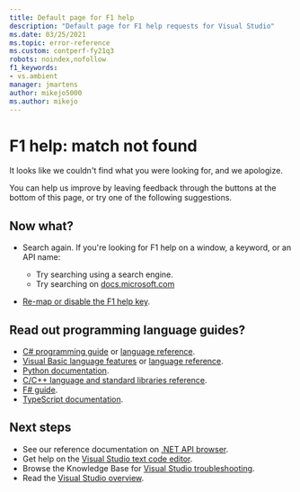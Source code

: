 ```yaml
---
title: Default page for F1 help
description: "Default page for F1 help requests for Visual Studio"
ms.date: 03/25/2021
ms.topic: error-reference
ms.custom: contperf-fy21q3
robots: noindex,nofollow
f1_keywords:
- vs.ambient
manager: jmartens
author: mikejo5000
ms.author: mikejo
---
```

# F1 help: match not found

It looks like we couldn't find what you were looking for, and we apologize. 

You can help us improve by leaving feedback through the buttons at the bottom of this page, or try one of the following suggestions.

## Now what?

- Search again. If you're looking for F1 help on a window, a keyword, or an API name:
  - Try searching using a search engine.
  - Try searching on [docs.microsoft.com](/)

- [Re-map or disable the F1 help key](../not-in-toc/change-f1-help-key.md).

## Read out programming language guides?

- [C# programming guide](/dotnet/csharp/programming-guide/) or [language reference](/dotnet/csharp/language-reference/).
- [Visual Basic language features](/dotnet/visual-basic/programming-guide/language-features/) or [language reference](/dotnet/visual-basic/language-reference/).
- [Python documentation](https://docs.python.org/).
- [C/C++ language and standard libraries reference](/cpp/cpp/c-cpp-language-and-standard-libraries).
- [F# guide](/dotnet/fsharp/).
- [TypeScript documentation](https://www.typescriptlang.org/docs).

## Next steps

- See our reference documentation on [.NET API browser](/dotnet/api/).
- Get help on the [Visual Studio text code editor](../../ide/writing-code-in-the-code-and-text-editor.md).
- Browse the Knowledge Base for [Visual Studio troubleshooting](/troubleshoot/visualstudio/welcome-visual-studio/).
- Read the [Visual Studio overview](../../get-started/visual-studio-ide.md).
